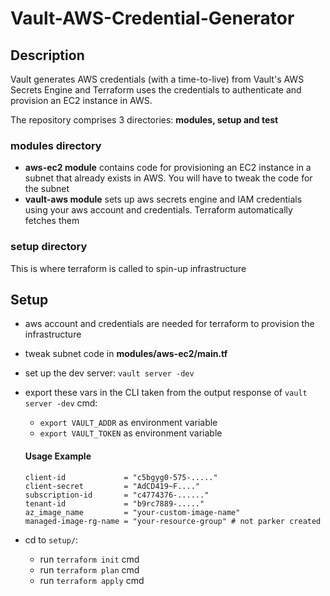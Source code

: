 # Vault-AWS-Credential-Generator

## Description
Vault generates AWS credentials (with a time-to-live) from Vault's AWS Secrets Engine and Terraform uses the credentials to authenticate and  provision an EC2 instance in AWS. 

The repository comprises 3 directories: **modules, setup and test**

### modules directory
- **aws-ec2 module** contains code for provisioning an EC2 instance in a subnet that already exists in AWS. You will have to tweak the code for the subnet
- **vault-aws module** sets up aws secrets engine and IAM credentials using your aws account and credentials. Terraform automatically fetches them

### setup directory
This is where terraform is called to spin-up infrastructure

## Setup
- aws account and credentials are needed for terraform to provision the infrastructure
- tweak subnet code in **modules/aws-ec2/main.tf**
- set up the dev server: `vault server -dev`
- export these vars in the CLI taken from the output response of `vault server -dev` cmd:
   - `export VAULT_ADDR` as environment variable
   - `export VAULT_TOKEN` as environment variable

   #### Usage Example
   ~~~
   client-id             = "c5bgyg0-575-....."
   client-secret         = "AdCD419~F...."
   subscription-id       = "c4774376-......"
   tenant-id             = "b9rc7889-....."
   az_image_name         = "your-custom-image-name"
   managed-image-rg-name = "your-resource-group" # not parker created
   ~~~
   
- cd to `setup/`:
   - run `terraform init` cmd
   - run `terraform plan` cmd
   - run `terraform apply` cmd